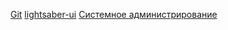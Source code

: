 [Git](knowledge-base/Git.md)
[lightsaber-ui](knowledge-base/lightsaber-ui.md)
[Системное администрирование](knowledge-base/Системное%20администрирование.md)